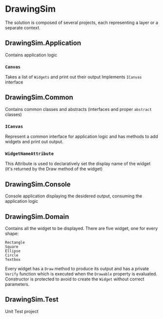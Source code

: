 # DrawingSim
The solution is composed of several projects, each representing a layer or a separate context.
## DrawingSim.Application
Contains application logic
### `Canvas`
Takes a list of `Widgets` and print out their output
Implements `ICanvas` interface
## DrawingSim.Common
Contains common classes and abstracts (interfaces and proper `abstract` classes)
### `ICanvas`
Represent a common interface for application logic and has methods to add widgets and print out output.
### `WidgetNameAttribute`
This Attribute is used to declaratively set the display name of the widget (it's returned by the Draw method of the widget)

## DrawingSim.Console
Console application displaying the desidered output, consuming the application logic
## DrawingSim.Domain
Contains all the widget to be displayed.
There are five widget, one for every shape:
```
Rectangle
Square
Ellipse
Circle
Textbox
```
Every widget has a `Draw` method to produce its output and has a private `Verify` function which is executed when the `Drawable` property is evaluated.
Constructor is protected to avoid to create the `Widget` without correct parameters.
## DrawingSim.Test
Unit Test project